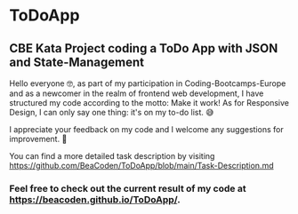 # ToDoApp
## CBE Kata Project coding a ToDo App with JSON and State-Management

Hello everyone 🤓, 
as part of my participation in Coding-Bootcamps-Europe and as a newcomer in the realm of frontend web development, 
I have structured my code according to the motto: Make it work! 
As for Responsive Design, I can only say one thing: it's on my to-do list. 😅

I appreciate your feedback on my code and I welcome any suggestions for improvement. 🙏

You can find a more detailed task description by visiting https://github.com/BeaCoden/ToDoApp/blob/main/Task-Description.md

### Feel free to check out the current result of my code at https://beacoden.github.io/ToDoApp/.
